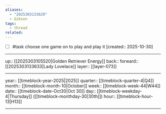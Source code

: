 ```yaml
---
aliases:
  - "2025303133620"
  - Gibson
tags:
  - thread
related:
---
```


- [ ] #task choose one game on to play and play it  [created:: 2025-10-30]

***

up:: [[2025303105520|Golden Retriever Energy]]
back:: 
forward:: [[2025303133633|Lady Lovelace]]
layer:: [[layer-073]]

***

year:: [[timeblock-year-2025|2025]]
quarter:: [[timeblock-quarter-4|Q4]]
month:: [[timeblock-month-10|October]]
week:: [[timeblock-week-44|W44]]
date:: [[timeblock-date-Oct30|Oct 30]]
day:: [[timeblock-weekday-4|Thursday]] ([[timeblock-monthday-30|30th]])
hour:: [[timeblock-hour-13|H13]]

***
